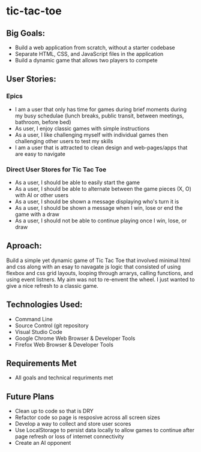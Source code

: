 # tic-tac-toe  

## Big Goals:  
- Build a web application from scratch, without a starter codebase
- Separate HTML, CSS, and JavaScript files in the application
- Build a dynamic game that allows two players to compete

## User Stories:  

### Epics
- I am a user that only has time for games during brief moments during my busy schedulae (lunch breaks, public transit, between meetings, bathroom, before bed)
- As user, I enjoy classic games with simple instructions
- As a user, I like challenging myself with individual games then challenging other users to test my skills
- I am a user that is attracted to clean design and web-pages/apps that are easy to navigate 

### Direct User Stores for Tic Tac Toe
- As a user, I should be able to easily start the game
- As a user, I should be able to alternate between the game pieces (X, O) with AI or other users 
- As a user, I should be shown a message displaying who's turn it is 
- As a user, I should be shown a message when I win, lose or end the game with a draw
- As a user, I should not be able to continue playing once I win, lose, or draw 

## Aproach:
Build a simple yet dynamic game of Tic Tac Toe that involved minimal html and css along with an esay to navagate js logic that consisted of using flexbox and css grid layouts, looping through arrarys, calling functions, and using event listners. My aim was not to re-envent the wheel. I just wanted to give a nice refresh to a classic game.

## Technologies Used:
- Command Line
- Source Control (git repository 
- Visual Studio Code
- Google Chrome Web Browser & Developer Tools 
- Firefox Web Browser & Developer Tools 

## Requirements Met
- All goals and technical requriments met 

## Future Plans
- Clean up to code so that is DRY 
- Refactor code so page is resposive across all screen sizes 
- Develop a way to collect and store user scores 
- Use LocalStorage to persist data locally to allow games to continue after page refresh or loss of internet connectivity
- Create an AI opponent 